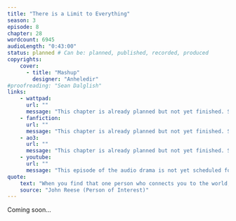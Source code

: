 ```yaml
---
title: "There is a Limit to Everything"
season: 3
episode: 8
chapter: 28
wordcount: 6945
audioLength: "0:43:00"
status: planned # Can be: planned, published, recorded, produced
copyrights:
    cover:
      - title: "Mashup"
        designer: "Anheledir"
#proofreading: "Sean Dalglish"
links:
    - wattpad:
      url: ""
      message: "This chapter is already planned but not yet finished. Stay tuned!"
    - fanfiction:
      url: ""
      message: "This chapter is already planned but not yet finished. Stay tuned!"
    - ao3:
      url: ""
      message: "This chapter is already planned but not yet finished. Stay tuned!"
    - youtube:
      url: ""
      message: "This episode of the audio drama is not yet scheduled for a release!"
quote:
    text: "When you find that one person who connects you to the world, you become someone different, someone better. When that person is taken from you, what do you become then?"
    source: "John Reese (Person of Interest)"
---
```

Coming soon...